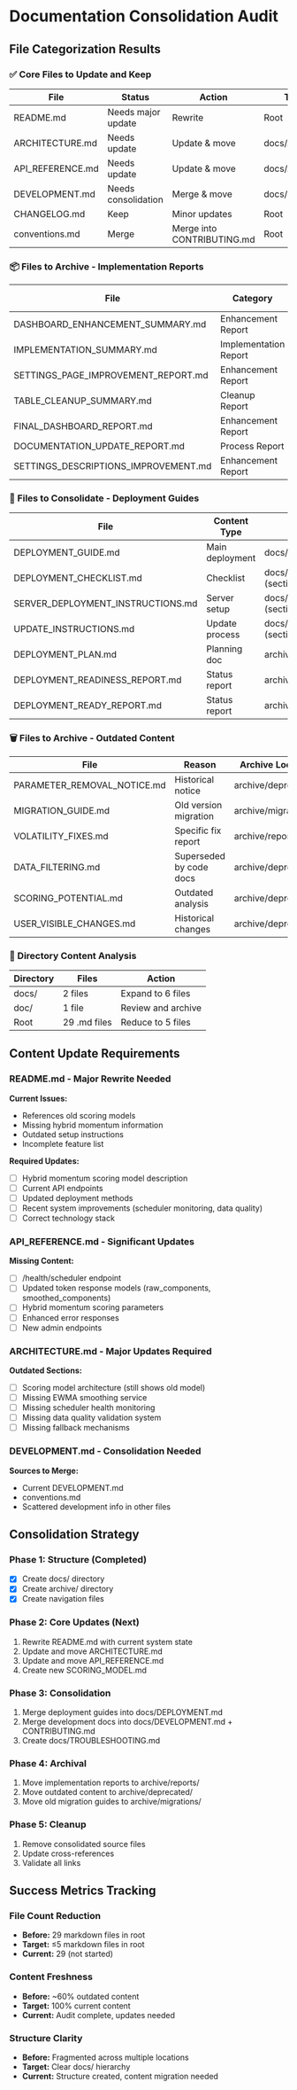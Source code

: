 # Documentation Consolidation Audit

## File Categorization Results

### ✅ Core Files to Update and Keep
| File | Status | Action | Target Location |
|------|--------|--------|-----------------|
| README.md | Needs major update | Rewrite | Root |
| ARCHITECTURE.md | Needs update | Update & move | docs/ARCHITECTURE.md |
| API_REFERENCE.md | Needs update | Update & move | docs/API_REFERENCE.md |
| DEVELOPMENT.md | Needs consolidation | Merge & move | docs/DEVELOPMENT.md |
| CHANGELOG.md | Keep | Minor updates | Root |
| conventions.md | Merge | Merge into CONTRIBUTING.md | Root |

### 📦 Files to Archive - Implementation Reports
| File | Category | Archive Location |
|------|----------|------------------|
| DASHBOARD_ENHANCEMENT_SUMMARY.md | Enhancement Report | archive/reports/ |
| IMPLEMENTATION_SUMMARY.md | Implementation Report | archive/reports/ |
| SETTINGS_PAGE_IMPROVEMENT_REPORT.md | Enhancement Report | archive/reports/ |
| TABLE_CLEANUP_SUMMARY.md | Cleanup Report | archive/reports/ |
| FINAL_DASHBOARD_REPORT.md | Enhancement Report | archive/reports/ |
| DOCUMENTATION_UPDATE_REPORT.md | Process Report | archive/reports/ |
| SETTINGS_DESCRIPTIONS_IMPROVEMENT.md | Enhancement Report | archive/reports/ |

### 🔄 Files to Consolidate - Deployment Guides
| File | Content Type | Target |
|------|--------------|--------|
| DEPLOYMENT_GUIDE.md | Main deployment | docs/DEPLOYMENT.md |
| DEPLOYMENT_CHECKLIST.md | Checklist | docs/DEPLOYMENT.md (section) |
| SERVER_DEPLOYMENT_INSTRUCTIONS.md | Server setup | docs/DEPLOYMENT.md (section) |
| UPDATE_INSTRUCTIONS.md | Update process | docs/DEPLOYMENT.md (section) |
| DEPLOYMENT_PLAN.md | Planning doc | archive/deprecated/ |
| DEPLOYMENT_READINESS_REPORT.md | Status report | archive/reports/ |
| DEPLOYMENT_READY_REPORT.md | Status report | archive/reports/ |

### 🗑️ Files to Archive - Outdated Content
| File | Reason | Archive Location |
|------|--------|------------------|
| PARAMETER_REMOVAL_NOTICE.md | Historical notice | archive/deprecated/ |
| MIGRATION_GUIDE.md | Old version migration | archive/migrations/ |
| VOLATILITY_FIXES.md | Specific fix report | archive/reports/ |
| DATA_FILTERING.md | Superseded by code docs | archive/deprecated/ |
| SCORING_POTENTIAL.md | Outdated analysis | archive/deprecated/ |
| USER_VISIBLE_CHANGES.md | Historical changes | archive/deprecated/ |

### 📁 Directory Content Analysis
| Directory | Files | Action |
|-----------|-------|--------|
| docs/ | 2 files | Expand to 6 files |
| doc/ | 1 file | Review and archive |
| Root | 29 .md files | Reduce to 5 files |

## Content Update Requirements

### README.md - Major Rewrite Needed
**Current Issues:**
- References old scoring models
- Missing hybrid momentum information
- Outdated setup instructions
- Incomplete feature list

**Required Updates:**
- [ ] Hybrid momentum scoring model description
- [ ] Current API endpoints
- [ ] Updated deployment methods
- [ ] Recent system improvements (scheduler monitoring, data quality)
- [ ] Correct technology stack

### API_REFERENCE.md - Significant Updates
**Missing Content:**
- [ ] /health/scheduler endpoint
- [ ] Updated token response models (raw_components, smoothed_components)
- [ ] Hybrid momentum scoring parameters
- [ ] Enhanced error responses
- [ ] New admin endpoints

### ARCHITECTURE.md - Major Updates Required
**Outdated Sections:**
- [ ] Scoring model architecture (still shows old model)
- [ ] Missing EWMA smoothing service
- [ ] Missing scheduler health monitoring
- [ ] Missing data quality validation system
- [ ] Missing fallback mechanisms

### DEVELOPMENT.md - Consolidation Needed
**Sources to Merge:**
- Current DEVELOPMENT.md
- conventions.md
- Scattered development info in other files

## Consolidation Strategy

### Phase 1: Structure (Completed)
- [x] Create docs/ directory
- [x] Create archive/ directory
- [x] Create navigation files

### Phase 2: Core Updates (Next)
1. Rewrite README.md with current system state
2. Update and move ARCHITECTURE.md
3. Update and move API_REFERENCE.md
4. Create new SCORING_MODEL.md

### Phase 3: Consolidation
1. Merge deployment guides into docs/DEPLOYMENT.md
2. Merge development docs into docs/DEVELOPMENT.md + CONTRIBUTING.md
3. Create docs/TROUBLESHOOTING.md

### Phase 4: Archival
1. Move implementation reports to archive/reports/
2. Move outdated content to archive/deprecated/
3. Move old migration guides to archive/migrations/

### Phase 5: Cleanup
1. Remove consolidated source files
2. Update cross-references
3. Validate all links

## Success Metrics Tracking

### File Count Reduction
- **Before:** 29 markdown files in root
- **Target:** ≤5 markdown files in root
- **Current:** 29 (not started)

### Content Freshness
- **Before:** ~60% outdated content
- **Target:** 100% current content
- **Current:** Audit complete, updates needed

### Structure Clarity
- **Before:** Fragmented across multiple locations
- **Target:** Clear docs/ hierarchy
- **Current:** Structure created, content migration needed